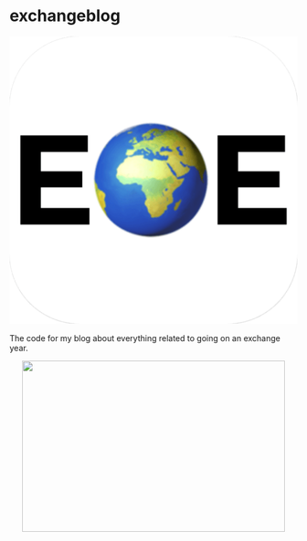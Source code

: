 # exchangeblog
<p align="center>
  <img src="https://github.com/Namli1/exchangeblog/blob/master/static/favicons/android-chrome-512x512.png" width="300" style="display: block;
    margin-left: auto;
    margin-right: auto;
    width: 50%;">
</p>

![alt text](https://github.com/Namli1/exchangeblog/blob/master/static/favicons/android-chrome-512x512.png)

The code for my blog about everything related to going on an exchange year.

<p align="center">
  <img width="460" height="300" src="http://www.fillmurray.com/460/300">
</p>

